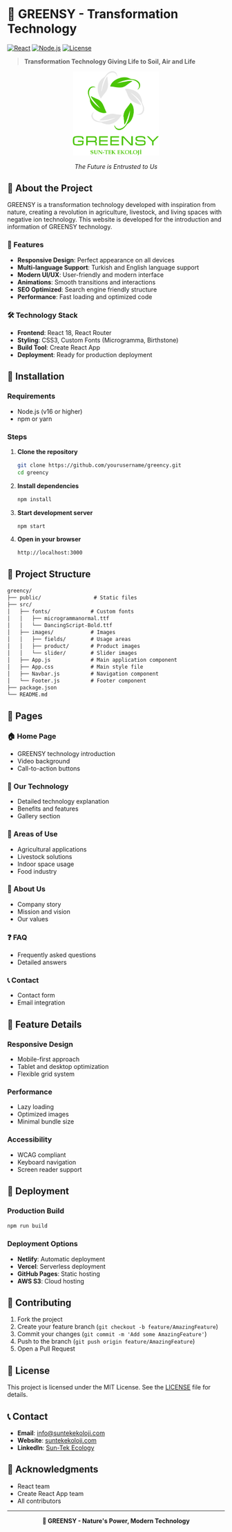 # 🌱 GREENSY - Transformation Technology

[![React](https://img.shields.io/badge/React-18.0.0-blue.svg)](https://reactjs.org/)
[![Node.js](https://img.shields.io/badge/Node.js-16.0.0-green.svg)](https://nodejs.org/)
[![License](https://img.shields.io/badge/License-MIT-yellow.svg)](LICENSE)

> **Transformation Technology Giving Life to Soil, Air and Life**

<div align="center">
  <img src="src/images/greensy.png" alt="GREENSY Logo" width="200"/>
  
  *The Future is Entrusted to Us*
</div>

## 📖 About the Project

GREENSY is a transformation technology developed with inspiration from nature, creating a revolution in agriculture, livestock, and living spaces with negative ion technology. This website is developed for the introduction and information of GREENSY technology.

### 🌟 Features

- **Responsive Design**: Perfect appearance on all devices
- **Multi-language Support**: Turkish and English language support
- **Modern UI/UX**: User-friendly and modern interface
- **Animations**: Smooth transitions and interactions
- **SEO Optimized**: Search engine friendly structure
- **Performance**: Fast loading and optimized code

### 🛠️ Technology Stack

- **Frontend**: React 18, React Router
- **Styling**: CSS3, Custom Fonts (Microgramma, Birthstone)
- **Build Tool**: Create React App
- **Deployment**: Ready for production deployment

## 🚀 Installation

### Requirements

- Node.js (v16 or higher)
- npm or yarn

### Steps

1. **Clone the repository**
   ```bash
   git clone https://github.com/yourusername/greency.git
   cd greency
   ```

2. **Install dependencies**
   ```bash
   npm install
   ```

3. **Start development server**
   ```bash
   npm start
   ```

4. **Open in your browser**
   ```
   http://localhost:3000
   ```

## 📁 Project Structure

```
greency/
├── public/                 # Static files
├── src/
│   ├── fonts/             # Custom fonts
│   │   ├── microgrammanormal.ttf
│   │   └── DancingScript-Bold.ttf
│   ├── images/            # Images
│   │   ├── fields/        # Usage areas
│   │   ├── product/       # Product images
│   │   └── slider/        # Slider images
│   ├── App.js             # Main application component
│   ├── App.css            # Main style file
│   ├── Navbar.js          # Navigation component
│   └── Footer.js          # Footer component
├── package.json
└── README.md
```

## 🎨 Pages

### 🏠 Home Page
- GREENSY technology introduction
- Video background
- Call-to-action buttons

### 🔬 Our Technology
- Detailed technology explanation
- Benefits and features
- Gallery section

### 🌾 Areas of Use
- Agricultural applications
- Livestock solutions
- Indoor space usage
- Food industry

### 👥 About Us
- Company story
- Mission and vision
- Our values

### ❓ FAQ
- Frequently asked questions
- Detailed answers

### 📞 Contact
- Contact form
- Email integration

## 🎯 Feature Details

### Responsive Design
- Mobile-first approach
- Tablet and desktop optimization
- Flexible grid system

### Performance
- Lazy loading
- Optimized images
- Minimal bundle size

### Accessibility
- WCAG compliant
- Keyboard navigation
- Screen reader support

## 🚀 Deployment

### Production Build
```bash
npm run build
```

### Deployment Options
- **Netlify**: Automatic deployment
- **Vercel**: Serverless deployment
- **GitHub Pages**: Static hosting
- **AWS S3**: Cloud hosting

## 🤝 Contributing

1. Fork the project
2. Create your feature branch (`git checkout -b feature/AmazingFeature`)
3. Commit your changes (`git commit -m 'Add some AmazingFeature'`)
4. Push to the branch (`git push origin feature/AmazingFeature`)
5. Open a Pull Request

## 📝 License

This project is licensed under the MIT License. See the [LICENSE](LICENSE) file for details.

## 📞 Contact

- **Email**: info@suntekekoloji.com
- **Website**: [suntekekoloji.com](https://suntekekoloji.com)
- **LinkedIn**: [Sun-Tek Ecology](https://linkedin.com/company/sun-tek-ekoloji)

## 🙏 Acknowledgments

- React team
- Create React App team
- All contributors

---

<div align="center">
  <strong>🌱 GREENSY - Nature's Power, Modern Technology</strong>
</div>
